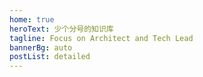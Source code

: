 ```yaml
---
home: true
heroText: 少个分号的知识库
tagline: Focus on Architect and Tech Lead
bannerBg: auto 
postList: detailed
---
```

